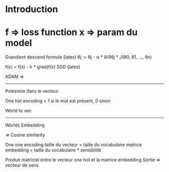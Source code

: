 # Introduction 

f => loss function 
x => param du model 
=== 
Grandient descend formule (latex)
θj := θj - α * ∂/∂θj * J(θ0, θ1, ..., θn)


f(x) = f(x) - lr * grad(f(x)
SGD (latex)

ADAM => 

---

Polésimie dans le vecteur 


One hot encoding = 1 si le mot est présent, 0 sinon

World to vec



---
Worlds Embedding

=> Cosine similarity


One one encoding taille du vecteur = taille du vocabulaire
matrice embedding = taille du vocabulaire * sensibilité

Produit matriciel entre le vecteur one hot et la matrice embedding
Sortie => vecteur de sens 
